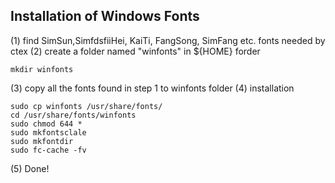 ## Installation of Windows Fonts

(1) find SimSun,SimfdsfiiHei, KaiTi, FangSong, SimFang etc. fonts needed by ctex
(2) create a folder named "winfonts" in ${HOME} forder
```
mkdir winfonts
```
(3) copy all the fonts found in step 1 to winfonts folder 
(4) installation
```
sudo cp winfonts /usr/share/fonts/
cd /usr/share/fonts/winfonts
sudo chmod 644 *
sudo mkfontsclale
sudo mkfontdir
sudo fc-cache -fv
```
(5) Done!
